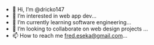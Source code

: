 - 👋 Hi, I’m @dricko147
- 👀 I’m interested in web app dev...
- 🌱 I’m currently learning software engineering...
- 💞️ I’m looking to collaborate on web design projects ...
- 📫 How to reach me fred.eseka@gmail.com...

<!---
dricko147/dricko147 is a ✨ special ✨ repository because its `README.md` (this file) appears on your GitHub profile.
You can click the Preview link to take a look at your changes.
--->
